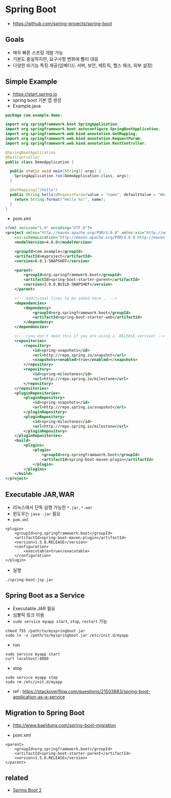 # Spring Boot
* https://github.com/spring-projects/spring-boot

## Goals
* 매우 빠른 스프링 개발 가능
* 기본도 충실하지만, 요구사항 변화에 빨리 대응
* 다양한 비기능 특징 제공(임베디드 서버, 보안, 메트릭, 헬스 체크, 외부 설정)

## Simple Example
* https://start.spring.io
* spring boot 기본 앱 생성
* Example.java

```java
package com.example.demo;

import org.springframework.boot.SpringApplication;
import org.springframework.boot.autoconfigure.SpringBootApplication;
import org.springframework.web.bind.annotation.GetMapping;
import org.springframework.web.bind.annotation.RequestParam;
import org.springframework.web.bind.annotation.RestController;

@SpringBootApplication
@RestController
public class DemoApplication {

  public static void main(String[] args) {
    SpringApplication.run(DemoApplication.class, args);
  }

  @GetMapping("/hello")
  public String hello(@RequestParam(value = "name", defaultValue = "World") String name) {
    return String.format("Hello %s!", name);
  }
}
```

* pom.xml

```xml
<?xml version="1.0" encoding="UTF-8"?>
<project xmlns="http://maven.apache.org/POM/4.0.0" xmlns:xsi="http://www.w3.org/2001/XMLSchema-instance"
    xsi:schemaLocation="http://maven.apache.org/POM/4.0.0 http://maven.apache.org/xsd/maven-4.0.0.xsd">
    <modelVersion>4.0.0</modelVersion>

    <groupId>com.example</groupId>
    <artifactId>myproject</artifactId>
    <version>0.0.1-SNAPSHOT</version>

    <parent>
        <groupId>org.springframework.boot</groupId>
        <artifactId>spring-boot-starter-parent</artifactId>
        <version>2.0.0.BUILD-SNAPSHOT</version>
    </parent>

    <!-- Additional lines to be added here... -->
    <dependencies>
        <dependency>
            <groupId>org.springframework.boot</groupId>
            <artifactId>spring-boot-starter-web</artifactId>
        </dependency>
    </dependencies>

    <!-- (you don't need this if you are using a .RELEASE version) -->
    <repositories>
        <repository>
            <id>spring-snapshots</id>
            <url>http://repo.spring.io/snapshot</url>
            <snapshots><enabled>true</enabled></snapshots>
        </repository>
        <repository>
            <id>spring-milestones</id>
            <url>http://repo.spring.io/milestone</url>
        </repository>
    </repositories>
    <pluginRepositories>
        <pluginRepository>
            <id>spring-snapshots</id>
            <url>http://repo.spring.io/snapshot</url>
        </pluginRepository>
        <pluginRepository>
            <id>spring-milestones</id>
            <url>http://repo.spring.io/milestone</url>
        </pluginRepository>
    </pluginRepositories>
    <build>
        <plugins>
            <plugin>
                <groupId>org.springframework.boot</groupId>
                <artifactId>spring-boot-maven-plugin</artifactId>
            </plugin>
        </plugins>
    </build>
</project>
```

## Executable JAR,WAR
* 리눅스에서 단독 실행 가능한 `*.jar`, `*.war`
* 윈도우는 `java -jar` 필요
* `pom.xml`
```
<plugin>
    <groupId>org.springframework.boot</groupId>
    <artifactId>spring-boot-maven-plugin</artifactId>
    <version>1.5.8.RELEASE</version>
    <configuration>
        <executable>true</executable>
    </configuration>
</plugin>
```

* 실행
```
./spring-boot-jsp.jar
```

## Spring Boot as a Service
* Executable JAR 필요
* 심볼릭 링크 이용
* `sudo service myapp start`, `stop`, `restart` 가능
```
chmod 755 /path/to/myspringboot.jar
sudo ln -s /path/to/myspringboot.jar /etc/init.d/myapp
```
* run
```
sudo service myapp start
curl localhost:8080
```
* stop
```
sudo service myapp stop
sudo rm /etc/init.d/myapp
```

* ref : https://stackoverflow.com/questions/21503883/spring-boot-application-as-a-service

## Migration to Spring Boot
* http://www.baeldung.com/spring-boot-migration

* pom.xml

```
<parent>
    <groupId>org.springframework.boot</groupId>
    <artifactId>spring-boot-starter-parent</artifactId>
    <version>1.5.6.RELEASE</version>
</parent>
```

## related
* [Spring Boot 2](/mib/spring/boot2)

